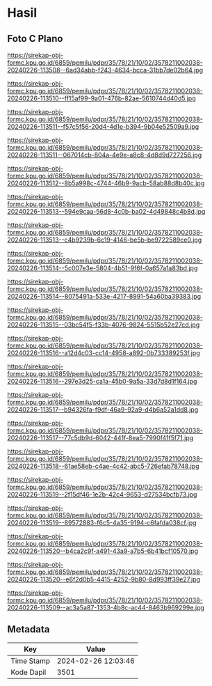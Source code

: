 # Hasil

## Foto C Plano

https://sirekap-obj-formc.kpu.go.id/6859/pemilu/pdpr/35/78/21/10/02/3578211002038-20240226-113508--6ad34abb-f243-4634-bcca-31bb7de02b64.jpg

https://sirekap-obj-formc.kpu.go.id/6859/pemilu/pdpr/35/78/21/10/02/3578211002038-20240226-113510--ff15af99-9a01-476b-82ae-5610744d40d5.jpg

https://sirekap-obj-formc.kpu.go.id/6859/pemilu/pdpr/35/78/21/10/02/3578211002038-20240226-113511--f57c5f56-20d4-4d1e-b394-9b04e52509a9.jpg

https://sirekap-obj-formc.kpu.go.id/6859/pemilu/pdpr/35/78/21/10/02/3578211002038-20240226-113511--067014cb-804a-4e9e-a8c8-4d8d9d727256.jpg

https://sirekap-obj-formc.kpu.go.id/6859/pemilu/pdpr/35/78/21/10/02/3578211002038-20240226-113512--8b5a998c-4744-46b9-9acb-58ab88d8b40c.jpg

https://sirekap-obj-formc.kpu.go.id/6859/pemilu/pdpr/35/78/21/10/02/3578211002038-20240226-113513--594e9caa-56d8-4c0b-ba02-4d49848c4b8d.jpg

https://sirekap-obj-formc.kpu.go.id/6859/pemilu/pdpr/35/78/21/10/02/3578211002038-20240226-113513--c4b9239b-6c19-4146-be5b-be9722589ce0.jpg

https://sirekap-obj-formc.kpu.go.id/6859/pemilu/pdpr/35/78/21/10/02/3578211002038-20240226-113514--5c007e3e-5804-4b51-9f6f-0a657a1a83bd.jpg

https://sirekap-obj-formc.kpu.go.id/6859/pemilu/pdpr/35/78/21/10/02/3578211002038-20240226-113514--8075491a-533e-4217-8991-54a60ba39383.jpg

https://sirekap-obj-formc.kpu.go.id/6859/pemilu/pdpr/35/78/21/10/02/3578211002038-20240226-113515--03bc54f5-f33b-4076-9824-5515b52e27cd.jpg

https://sirekap-obj-formc.kpu.go.id/6859/pemilu/pdpr/35/78/21/10/02/3578211002038-20240226-113516--a12d4c03-cc14-4958-a892-0b733389253f.jpg

https://sirekap-obj-formc.kpu.go.id/6859/pemilu/pdpr/35/78/21/10/02/3578211002038-20240226-113516--297e3d25-ca1a-45b0-9a5a-33d7d8d1f164.jpg

https://sirekap-obj-formc.kpu.go.id/6859/pemilu/pdpr/35/78/21/10/02/3578211002038-20240226-113517--b94326fa-f9df-46a9-92a9-d4b6a52a1dd8.jpg

https://sirekap-obj-formc.kpu.go.id/6859/pemilu/pdpr/35/78/21/10/02/3578211002038-20240226-113517--77c5db9d-6042-441f-8ea5-7990f41f5f71.jpg

https://sirekap-obj-formc.kpu.go.id/6859/pemilu/pdpr/35/78/21/10/02/3578211002038-20240226-113518--61ae58eb-c4ae-4c42-abc5-726efab78748.jpg

https://sirekap-obj-formc.kpu.go.id/6859/pemilu/pdpr/35/78/21/10/02/3578211002038-20240226-113519--2f15df46-1e2b-42c4-9653-d27534bcfb73.jpg

https://sirekap-obj-formc.kpu.go.id/6859/pemilu/pdpr/35/78/21/10/02/3578211002038-20240226-113519--89572883-f6c5-4a35-9194-c6fafda038cf.jpg

https://sirekap-obj-formc.kpu.go.id/6859/pemilu/pdpr/35/78/21/10/02/3578211002038-20240226-113520--b4ca2c9f-a491-43a9-a7b5-6b41bcf10570.jpg

https://sirekap-obj-formc.kpu.go.id/6859/pemilu/pdpr/35/78/21/10/02/3578211002038-20240226-113520--e6f2d0b5-4415-4252-9b80-8d993ff39e27.jpg

https://sirekap-obj-formc.kpu.go.id/6859/pemilu/pdpr/35/78/21/10/02/3578211002038-20240226-113509--ac3a5a87-1353-4b8c-ac44-8463b969299e.jpg


## Metadata

| Key        | Value               |
| ---------- | ------------------- |
| Time Stamp | 2024-02-26 12:03:46 |
| Kode Dapil | 3501                |



